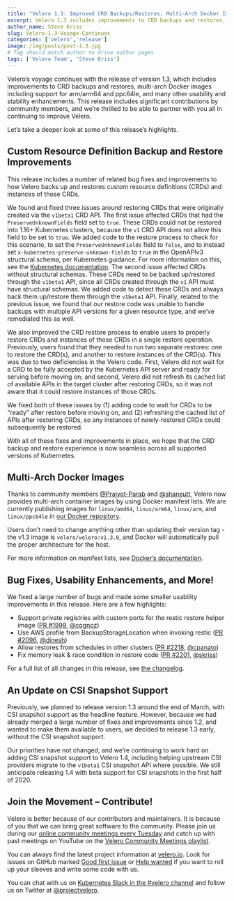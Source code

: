 ```yaml
---
title: "Velero 1.3: Improved CRD Backups/Restores, Multi-Arch Docker Images, and More!"
excerpt: Velero 1.3 includes improvements to CRD backups and restores, multi-arch Docker images including support for arm/arm64 and ppc64le, and many other usability and stability enhancements. This release includes significant contributions by community members, and we’re thrilled to be able to partner with you all in continuing to improve Velero.
author_name: Steve Kriss
slug: Velero-1.3-Voyage-Continues
categories: ['velero','release']
image: /img/posts/post-1.3.jpg
# Tag should match author to drive author pages
tags: ['Velero Team', 'Steve Kriss']
---
```

Velero’s voyage continues with the release of version 1.3, which includes improvements to CRD backups and restores, multi-arch Docker images including support for arm/arm64 and ppc64le, and many other usability and stability enhancements. This release includes significant contributions by community members, and we’re thrilled to be able to partner with you all in continuing to improve Velero.

Let’s take a deeper look at some of this release’s highlights.

## Custom Resource Definition Backup and Restore Improvements

This release includes a number of related bug fixes and improvements to how Velero backs up and restores custom resource definitions (CRDs) and instances of those CRDs.

We found and fixed three issues around restoring CRDs that were originally created via the `v1beta1` CRD API.  The first issue affected CRDs that  had the `PreserveUnknownFields` field set to `true`.  These CRDs could not be restored into 1.16+ Kubernetes clusters, because the `v1` CRD API does not allow this field to be set to `true`. We added code to the restore process to check for this scenario, to set the `PreserveUnknownFields` field to `false`, and to instead set `x-kubernetes-preserve-unknown-fields` to `true` in the OpenAPIv3 structural schema, per Kubernetes guidance. For more information on this, see the [Kubernetes documentation](https://kubernetes.io/docs/tasks/access-kubernetes-api/custom-resources/custom-resource-definitions/#pruning-versus-preserving-unknown-fields). The second issue affected CRDs without structural schemas. These CRDs need to be backed up/restored through the `v1beta1` API, since all CRDs created through the `v1` API must have structural schemas. We added code to detect these CRDs and always back them up/restore them through the `v1beta1` API. Finally, related to the previous issue, we found that our restore code was unable to handle backups with multiple API versions for a given resource type, and we’ve remediated this as well.

We also improved the CRD restore process to enable users to properly restore CRDs and instances of those CRDs in a single restore operation. Previously, users found that they needed to run two separate restores: one to restore the CRD(s), and another to restore instances of the CRD(s).  This was due to two deficiencies in the Velero code. First, Velero did not wait for a CRD to be fully accepted by the Kubernetes API server and ready for serving before moving on; and second, Velero did not refresh its cached list of available APIs in the target cluster after restoring CRDs, so it was not aware that it could restore instances of those CRDs.

We fixed both of these issues by (1) adding code to wait for CRDs to be “ready” after restore before moving on, and (2) refreshing the cached list of APIs after restoring CRDs, so any instances of newly-restored CRDs could subsequently be restored.

With all of these fixes and improvements in place, we hope that the CRD backup and restore experience is now seamless across all supported versions of Kubernetes.


## Multi-Arch Docker Images

Thanks to community members [@Prajyot-Parab](https://github.com/Prajyot-Parab) and [@shaneutt](https://github.com/shaneutt), Velero now provides multi-arch container images by using Docker manifest lists.  We are currently publishing images for `linux/amd64`, `linux/arm64`, `linux/arm`, and `linux/ppc64le` in [our Docker repository](https://hub.docker.com/r/velero/velero/tags?page=1&name=v1.3&ordering=last_updated).

Users don’t need to change anything other than updating their version tag - the v1.3 image is `velero/velero:v1.3.0`, and Docker will automatically pull the proper architecture for the host.

For more information on manifest lists, see [Docker’s documentation](https://docs.docker.com/registry/spec/manifest-v2-2/). 


## Bug Fixes, Usability Enhancements, and More!

We fixed a large number of bugs and made some smaller usability improvements in this release. Here are a few highlights:

- Support private registries with custom ports for the restic restore helper image ([PR #1999](https://github.com/vmware-tanzu/velero/pull/1999), [@cognoz](https://github.com/cognoz))
- Use AWS profile from BackupStorageLocation when invoking restic ([PR #2096](https://github.com/vmware-tanzu/velero/pull/2096), [@dinesh](https://github.com/dinesh))
- Allow restores from schedules in other clusters ([PR #2218](https://github.com/vmware-tanzu/velero/pull/2218), [@cpanato](https://github.com/cpanato))
- Fix memory leak & race condition in restore code ([PR #2201](https://github.com/vmware-tanzu/velero/pull/2201), [@skriss](https://github.com/skriss))

For a full list of all changes in this release, see [the changelog](https://github.com/vmware-tanzu/velero/blob/main/changelogs/CHANGELOG-1.3.md).


## An Update on CSI Snapshot Support

Previously, we planned to release version 1.3 around the end of March, with CSI snapshot support as the headline feature.  However, because we had already merged a large number of fixes and improvements since 1.2, and wanted to make them available to users, we decided to release 1.3 early, without the CSI snapshot support.

Our priorities have not changed, and we’re continuing to work hard on adding CSI snapshot support to Velero 1.4, including helping upstream CSI providers migrate to the `v1beta1` CSI snapshot API where possible. We still anticipate releasing 1.4 with beta support for CSI snapshots in the first half of 2020.


## Join the Movement – Contribute!

Velero is better because of our contributors and maintainers. It is because of you that we can bring great software to the community. Please join us during our [online community meetings every Tuesday](/community/) and catch up with past meetings on YouTube on the [Velero Community Meetings playlist](https://www.youtube.com/watch?v=nc48ocI-6go&list=PL7bmigfV0EqQRysvqvqOtRNk4L5S7uqwM).

You can always find the latest project information at [velero.io](https://velero.io). Look for issues on GitHub marked [Good first issue](https://github.com/vmware-tanzu/velero/issues?q=is:open+is:issue+label:%22Good+first+issue%22) or [Help wanted](https://github.com/vmware-tanzu/velero/issues?utf8=✓&q=is:open+is:issue+label:%22Help+wanted%22+) if you want to roll up your sleeves and write some code with us.

You can chat with us on [Kubernetes Slack in the #velero channel](https://kubernetes.slack.com/messages/C6VCGP4MT) and follow us on Twitter at [@projectvelero](https://twitter.com/projectvelero).
